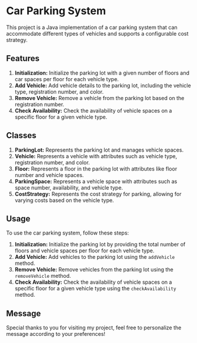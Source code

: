 # Car Parking System

This project is a Java implementation of a car parking system that can accommodate different types of vehicles and supports a configurable cost strategy.

## Features

1. **Initialization:** Initialize the parking lot with a given number of floors and car spaces per floor for each vehicle type.
2. **Add Vehicle:** Add vehicle details to the parking lot, including the vehicle type, registration number, and color.
3. **Remove Vehicle:** Remove a vehicle from the parking lot based on the registration number.
4. **Check Availability:** Check the availability of vehicle spaces on a specific floor for a given vehicle type.

## Classes

1. **ParkingLot:** Represents the parking lot and manages vehicle spaces.
2. **Vehicle:** Represents a vehicle with attributes such as vehicle type, registration number, and color.
3. **Floor:** Represents a floor in the parking lot with attributes like floor number and vehicle spaces.
4. **ParkingSpace:** Represents a vehicle space with attributes such as space number, availability, and vehicle type.
5. **CostStrategy:** Represents the cost strategy for parking, allowing for varying costs based on the vehicle type.

## Usage

To use the car parking system, follow these steps:

1. **Initialization:** Initialize the parking lot by providing the total number of floors and vehicle spaces per floor for each vehicle type.
2. **Add Vehicle:** Add vehicles to the parking lot using the `addVehicle` method.
3. **Remove Vehicle:** Remove vehicles from the parking lot using the `removeVehicle` method.
4. **Check Availability:** Check the availability of vehicle spaces on a specific floor for a given vehicle type using the `checkAvailability` method.

## Message
Special thanks to you for visiting my project, feel free to personalize the message according to your preferences!
